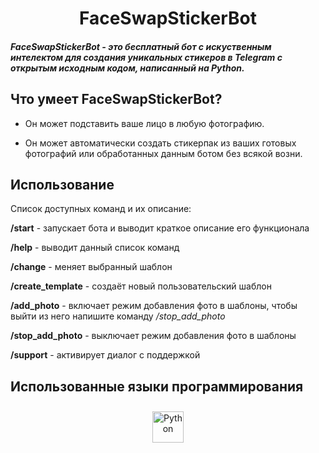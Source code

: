 # <div align="center">FaceSwapStickerBot</div>  
  

##### FaceSwapStickerBot - это бесплатный бот с искуственным интелектом для создания уникальных стикеров в Telegram с открытым исходным кодом, написанный на Python.   
  

## Что умеет FaceSwapStickerBot?  
  

- Он может подставить ваше лицо в любую фотографию.  
  

- Он может автоматически создать стикерпак из ваших готовых фотографий или обработанных данным ботом без всякой возни.  
  

## Использование  
  

Список доступных команд и их описание:

**/start** - запускает бота и выводит краткое описание его функционала

**/help** - выводит данный список команд

**/change** - меняет выбранный шаблон

**/create_template** - создаёт новый пользовательский шаблон

**/add_photo** - включает режим добавления фото в шаблоны, 
чтобы выйти из него напишите команду */stop_add_photo*

**/stop_add_photo** - выключает режим добавления фото в шаблоны

**/support** - активирует диалог с поддержкой  
  

## Использованные языки программирования  
  

<div align="center">  
<a href="https://www.python.org/" target="_blank"><img style="margin: 10px" src="https://profilinator.rishav.dev/skills-assets/python-original.svg" alt="Python" height="50" /></a>  
</div>  

<br/>  
